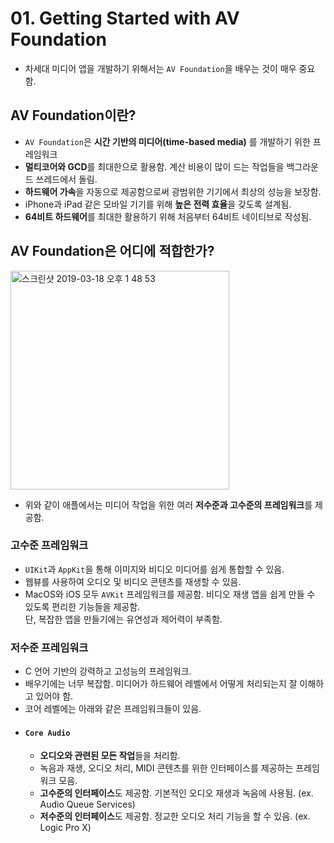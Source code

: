 # 01. Getting Started with AV Foundation

- 차세대 미디어 앱을 개발하기 위해서는 `AV Foundation`을 배우는 것이 매우 중요함.

## AV Foundation이란?
- `AV Foundation`은 **시간 기반의 미디어(time-based media)** 를 개발하기 위한 프레임워크
- **멀티코어와 GCD**를 최대한으로 활용함. 계산 비용이 많이 드는 작업들을 백그라운드 쓰레드에서 돌림.
- **하드웨어 가속**을 자동으로 제공함으로써 광범위한 기기에서 최상의 성능을 보장함.
- iPhone과 iPad 같은 모바일 기기를 위해 **높은 전력 효율**을 갖도록 설계됨.
- **64비트 하드웨어**를 최대한 활용하기 위해 처음부터 64비트 네이티브로 작성됨.

## AV Foundation은 어디에 적합한가?
<img width="350" alt="스크린샷 2019-03-18 오후 1 48 53" src="https://user-images.githubusercontent.com/12539719/54507458-c3bd8900-4984-11e9-8fbe-ee2062f2aafc.png">

- 위와 같이 애플에서는 미디어 작업을 위한 여러 **저수준과 고수준의 프레임워크**를 제공함.
### 고수준 프레임워크
  - `UIKit`과 `AppKit`을 통해 이미지와 비디오 미디어를 쉽게 통합할 수 있음.
  - 웹뷰를 사용하여 오디오 및 비디오 콘텐츠를 재생할 수 있음.
  - MacOS와 iOS 모두 `AVKit` 프레임워크를 제공함. 비디오 재생 앱을 쉽게 만들 수 있도록 편리한 기능들을 제공함.   
  단, 복잡한 앱을 만들기에는 유연성과 제어력이 부족함. 

### 저수준 프레임워크
  - C 언어 기반의 강력하고 고성능의 프레임워크.
  - 배우기에는 너무 복잡함. 미디어가 하드웨어 레벨에서 어떻게 처리되는지 잘 이해하고 있어야 함.
  - 코어 레벨에는 아래와 같은 프레임워크들이 있음.
  - #### `Core Audio`
    - **오디오와 관련된 모든 작업**들을 처리함.
    - 녹음과 재생, 오디오 처리, MIDI 콘텐츠를 위한 인터페이스를 제공하는 프레임워크 모음.
    - **고수준의 인터페이스**도 제공함. 기본적인 오디오 재생과 녹음에 사용됨. (ex. Audio Queue Services)
    - **저수준의 인터페이스**도 제공함. 정교한 오디오 처리 기능을 할 수 있음. (ex. Logic Pro X)
    

